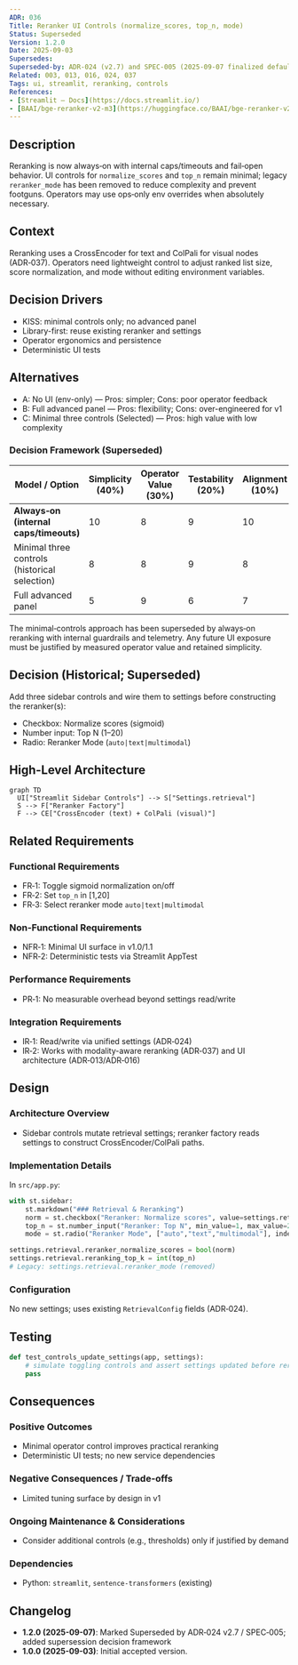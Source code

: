 ```yaml
---
ADR: 036
Title: Reranker UI Controls (normalize_scores, top_n, mode)
Status: Superseded
Version: 1.2.0
Date: 2025-09-03
Supersedes:
Superseded-by: ADR-024 (v2.7) and SPEC-005 (2025‑09‑07 finalized defaults)
Related: 003, 013, 016, 024, 037
Tags: ui, streamlit, reranking, controls
References:
- [Streamlit — Docs](https://docs.streamlit.io/)
- [BAAI/bge-reranker-v2-m3](https://huggingface.co/BAAI/bge-reranker-v2-m3)
---
```


## Description

Reranking is now always‑on with internal caps/timeouts and fail‑open behavior. UI controls for `normalize_scores` and `top_n` remain minimal; legacy `reranker_mode` has been removed to reduce complexity and prevent footguns. Operators may use ops‑only env overrides when absolutely necessary.

## Context

Reranking uses a CrossEncoder for text and ColPali for visual nodes (ADR‑037). Operators need lightweight control to adjust ranked list size, score normalization, and mode without editing environment variables.

## Decision Drivers

- KISS: minimal controls only; no advanced panel
- Library-first: reuse existing reranker and settings
- Operator ergonomics and persistence
- Deterministic UI tests

## Alternatives

- A: No UI (env-only) — Pros: simpler; Cons: poor operator feedback
- B: Full advanced panel — Pros: flexibility; Cons: over-engineered for v1
- C: Minimal three controls (Selected) — Pros: high value with low complexity

### Decision Framework (Superseded)

| Model / Option                                 | Simplicity (40%) | Operator Value (30%) | Testability (20%) | Alignment (10%) | Total Score | Decision          |
| ---------------------------------------------- | ---------------- | -------------------- | ----------------- | --------------- | ----------- | ----------------- |
| **Always‑on (internal caps/timeouts)**         | 10               | 8                    | 9                 | 10              | **9.3**     | ✅ Superseding     |
| Minimal three controls (historical selection)  | 8                | 8                    | 9                 | 8               | 8.3         | Historical (repl.) |
| Full advanced panel                            | 5                | 9                    | 6                 | 7               | 6.6         | Rejected          |

The minimal‑controls approach has been superseded by always‑on reranking with internal guardrails and telemetry. Any future UI exposure must be justified by measured operator value and retained simplicity.

## Decision (Historical; Superseded)

Add three sidebar controls and wire them to settings before constructing the reranker(s):

- Checkbox: Normalize scores (sigmoid)
- Number input: Top N (1–20)
- Radio: Reranker Mode (`auto|text|multimodal`)

## High-Level Architecture

```mermaid
graph TD
  UI["Streamlit Sidebar Controls"] --> S["Settings.retrieval"]
  S --> F["Reranker Factory"]
  F --> CE["CrossEncoder (text) + ColPali (visual)"]
```

## Related Requirements

### Functional Requirements

- FR‑1: Toggle sigmoid normalization on/off
- FR‑2: Set `top_n` in [1,20]
- FR‑3: Select reranker mode `auto|text|multimodal`

### Non-Functional Requirements

- NFR‑1: Minimal UI surface in v1.0/1.1
- NFR‑2: Deterministic tests via Streamlit AppTest

### Performance Requirements

- PR‑1: No measurable overhead beyond settings read/write

### Integration Requirements

- IR‑1: Read/write via unified settings (ADR‑024)
- IR‑2: Works with modality-aware reranking (ADR‑037) and UI architecture (ADR‑013/ADR‑016)

## Design

### Architecture Overview

- Sidebar controls mutate retrieval settings; reranker factory reads settings to construct CrossEncoder/ColPali paths.

### Implementation Details

In `src/app.py`:

```python
with st.sidebar:
    st.markdown("### Retrieval & Reranking")
    norm = st.checkbox("Reranker: Normalize scores", value=settings.retrieval.reranker_normalize_scores)
    top_n = st.number_input("Reranker: Top N", min_value=1, max_value=20, value=settings.retrieval.reranking_top_k)
    mode = st.radio("Reranker Mode", ["auto","text","multimodal"], index=0)

settings.retrieval.reranker_normalize_scores = bool(norm)
settings.retrieval.reranking_top_k = int(top_n)
# Legacy: settings.retrieval.reranker_mode (removed)
```

### Configuration

No new settings; uses existing `RetrievalConfig` fields (ADR‑024).

## Testing

```python
def test_controls_update_settings(app, settings):
    # simulate toggling controls and assert settings updated before reranker construction
    pass
```

## Consequences

### Positive Outcomes

- Minimal operator control improves practical reranking
- Deterministic UI tests; no new service dependencies

### Negative Consequences / Trade-offs

- Limited tuning surface by design in v1

### Ongoing Maintenance & Considerations

- Consider additional controls (e.g., thresholds) only if justified by demand

### Dependencies

- Python: `streamlit`, `sentence-transformers` (existing)

## Changelog

- **1.2.0 (2025-09-07)**: Marked Superseded by ADR‑024 v2.7 / SPEC‑005; added supersession decision framework
- **1.0.0 (2025-09-03)**: Initial accepted version.
